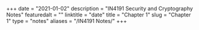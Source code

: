 +++
date = "2021-01-02"
description = "IN4191 Security and Cryptography Notes"
featuredalt = ""
linktitle = "date"
title = "Chapter 1"
slug = "Chapter 1"
type = "notes"
aliases = "/IN4191 Notes/"
+++
